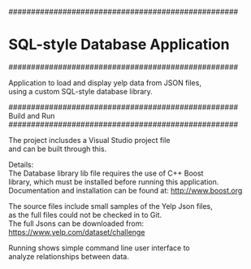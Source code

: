 ###################################################  
# SQL-style Database Application  
###################################################  
  
Application to load and display yelp data from JSON files,  
using a custom SQL-style database library.  

###################################################  
Build and Run  
###################################################  
  
The project inclusdes a Visual Studio project file  
and can be built through this.

Details:  
The Database library lib file requires the use of C++ Boost  
library, which must be installed before running this application.  
Documentation and installation can be found at:
http://www.boost.org

The source files include small samples of the Yelp Json files,  
as the full files could not be checked in to Git.  
The full Jsons can be downloaded from:  
https://www.yelp.com/dataset/challenge  

Running shows simple command line user interface to  
analyze relationships between data.
